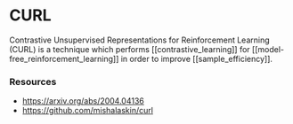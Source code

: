 # CURL

Contrastive Unsupervised Representations for Reinforcement Learning (CURL) is a technique which performs [[contrastive_learning]] for [[model-free_reinforcement_learning]] in order to improve [[sample_efficiency]].

### Resources

- https://arxiv.org/abs/2004.04136
- https://github.com/mishalaskin/curl